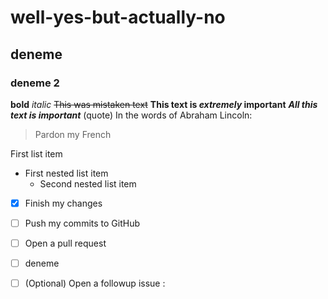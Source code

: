 # well-yes-but-actually-no
## deneme
### deneme 2

__bold__
_italic_
~~This was mistaken text~~
**This text is _extremely_ important**
***All this text is important***
(quote) In the words of Abraham Lincoln:

> Pardon my French

First list item
   - First nested list item
     - Second nested list item
     
- [x] Finish my changes
- [ ] Push my commits to GitHub
- [ ] Open a pull request

- [ ] deneme
- [ ] \(Optional) Open a followup issue
:

